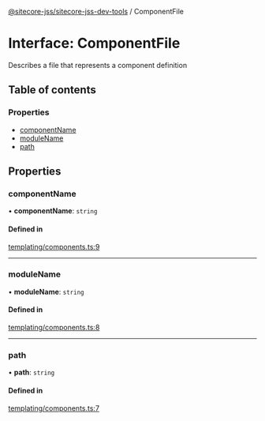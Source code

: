 [@sitecore-jss/sitecore-jss-dev-tools](../README.md) / ComponentFile

# Interface: ComponentFile

Describes a file that represents a component definition

## Table of contents

### Properties

- [componentName](ComponentFile.md#componentname)
- [moduleName](ComponentFile.md#modulename)
- [path](ComponentFile.md#path)

## Properties

### componentName

• **componentName**: `string`

#### Defined in

[templating/components.ts:9](https://github.com/Sitecore/jss/blob/876dae504/packages/sitecore-jss-dev-tools/src/templating/components.ts#L9)

---

### moduleName

• **moduleName**: `string`

#### Defined in

[templating/components.ts:8](https://github.com/Sitecore/jss/blob/876dae504/packages/sitecore-jss-dev-tools/src/templating/components.ts#L8)

---

### path

• **path**: `string`

#### Defined in

[templating/components.ts:7](https://github.com/Sitecore/jss/blob/876dae504/packages/sitecore-jss-dev-tools/src/templating/components.ts#L7)
